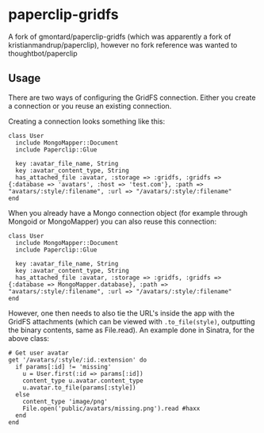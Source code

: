 paperclip-gridfs
================

A fork of gmontard/paperclip-gridfs (which was apparently a fork of kristianmandrup/paperclip), however no fork reference was wanted to thoughtbot/paperclip

## Usage

There are two ways of configuring the GridFS connection. Either you create a connection or you reuse an existing connection.

Creating a connection looks something like this:

    class User
      include MongoMapper::Document
      include Paperclip::Glue

      key :avatar_file_name, String
      key :avatar_content_type, String
      has_attached_file :avatar, :storage => :gridfs, :gridfs => {:database => 'avatars', :host => 'test.com'}, :path => "avatars/:style/:filename", :url => "/avatars/:style/:filename"
    end

When you already have a Mongo connection object (for example through Mongoid or MongoMapper) you can also reuse this connection:

    class User
      include MongoMapper::Document
      include Paperclip::Glue

      key :avatar_file_name, String
      key :avatar_content_type, String
      has_attached_file :avatar, :storage => :gridfs, :gridfs => {:database => MongoMapper.database}, :path => "avatars/:style/:filename", :url => "/avatars/:style/:filename"
    end

However, one then needs to also tie the URL's inside the app with the GridFS attachments (which can be viewed with `.to_file(style)`, outputting the binary contents, same as File.read). An example done in Sinatra, for the above class:

    # Get user avatar
    get '/avatars/:style/:id.:extension' do
      if params[:id] != 'missing'
        u = User.first(:id => params[:id])
        content_type u.avatar.content_type
        u.avatar.to_file(params[:style])
      else
        content_type 'image/png'
        File.open('public/avatars/missing.png').read #haxx
      end
    end

